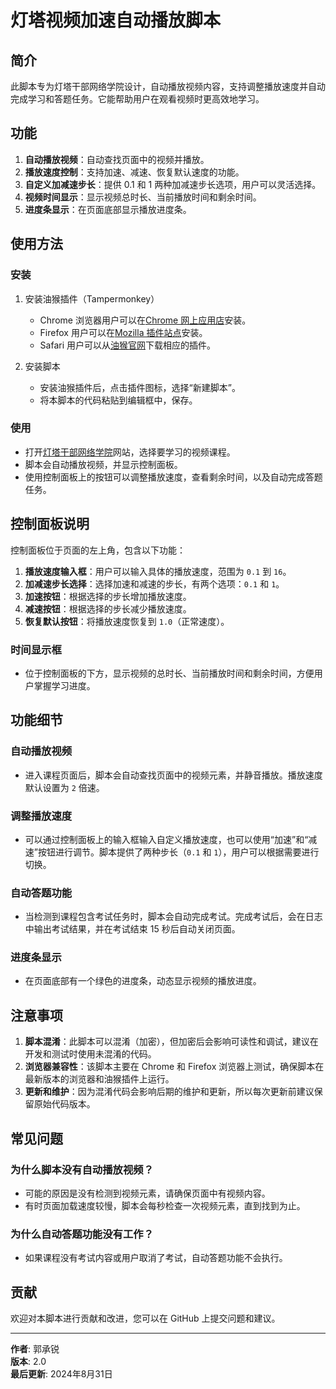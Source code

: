 # 灯塔视频加速自动播放脚本

## 简介

此脚本专为灯塔干部网络学院设计，自动播放视频内容，支持调整播放速度并自动完成学习和答题任务。它能帮助用户在观看视频时更高效地学习。

## 功能

1. **自动播放视频**：自动查找页面中的视频并播放。
2. **播放速度控制**：支持加速、减速、恢复默认速度的功能。
3. **自定义加减速步长**：提供 0.1 和 1 两种加减速步长选项，用户可以灵活选择。
4. **视频时间显示**：显示视频总时长、当前播放时间和剩余时间。
5. **进度条显示**：在页面底部显示播放进度条。

## 使用方法

### 安装

1. 安装油猴插件（Tampermonkey）
   - Chrome 浏览器用户可以在[Chrome 网上应用店](https://chrome.google.com/webstore/detail/tampermonkey/dhdgffkkebhmkfjojejmpbldmpobfkfo?hl=zh-CN)安装。
   - Firefox 用户可以在[Mozilla 插件站点](https://addons.mozilla.org/zh-CN/firefox/addon/tampermonkey/)安装。
   - Safari 用户可以从[油猴官网](https://www.tampermonkey.net/)下载相应的插件。

2. 安装脚本
   - 安装油猴插件后，点击插件图标，选择“新建脚本”。
   - 将本脚本的代码粘贴到编辑框中，保存。

### 使用

- 打开[灯塔干部网络学院](https://gbwlxy.dtdjzx.gov.cn/)网站，选择要学习的视频课程。
- 脚本会自动播放视频，并显示控制面板。
- 使用控制面板上的按钮可以调整播放速度，查看剩余时间，以及自动完成答题任务。

## 控制面板说明

控制面板位于页面的左上角，包含以下功能：

1. **播放速度输入框**：用户可以输入具体的播放速度，范围为 `0.1` 到 `16`。
2. **加减速步长选择**：选择加速和减速的步长，有两个选项：`0.1` 和 `1`。
3. **加速按钮**：根据选择的步长增加播放速度。
4. **减速按钮**：根据选择的步长减少播放速度。
5. **恢复默认按钮**：将播放速度恢复到 `1.0`（正常速度）。

### 时间显示框

- 位于控制面板的下方，显示视频的总时长、当前播放时间和剩余时间，方便用户掌握学习进度。

## 功能细节

### 自动播放视频

- 进入课程页面后，脚本会自动查找页面中的视频元素，并静音播放。播放速度默认设置为 `2` 倍速。

### 调整播放速度

- 可以通过控制面板上的输入框输入自定义播放速度，也可以使用“加速”和“减速”按钮进行调节。脚本提供了两种步长（`0.1` 和 `1`），用户可以根据需要进行切换。

### 自动答题功能

- 当检测到课程包含考试任务时，脚本会自动完成考试。完成考试后，会在日志中输出考试结果，并在考试结束 15 秒后自动关闭页面。

### 进度条显示

- 在页面底部有一个绿色的进度条，动态显示视频的播放进度。

## 注意事项

1. **脚本混淆**：此脚本可以混淆（加密），但加密后会影响可读性和调试，建议在开发和测试时使用未混淆的代码。
2. **浏览器兼容性**：该脚本主要在 Chrome 和 Firefox 浏览器上测试，确保脚本在最新版本的浏览器和油猴插件上运行。
3. **更新和维护**：因为混淆代码会影响后期的维护和更新，所以每次更新前建议保留原始代码版本。

## 常见问题

### 为什么脚本没有自动播放视频？

- 可能的原因是没有检测到视频元素，请确保页面中有视频内容。
- 有时页面加载速度较慢，脚本会每秒检查一次视频元素，直到找到为止。

### 为什么自动答题功能没有工作？

- 如果课程没有考试内容或用户取消了考试，自动答题功能不会执行。

## 贡献

欢迎对本脚本进行贡献和改进，您可以在 GitHub 上提交问题和建议。

---

**作者**: 郭承锐  
**版本**: 2.0  
**最后更新**: 2024年8月31日
